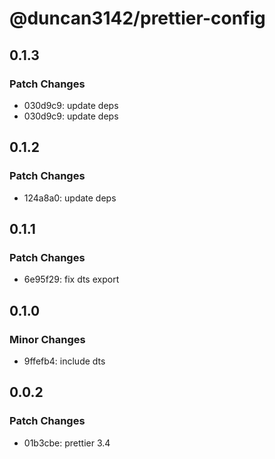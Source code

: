 # @duncan3142/prettier-config

## 0.1.3

### Patch Changes

- 030d9c9: update deps
- 030d9c9: update deps

## 0.1.2

### Patch Changes

- 124a8a0: update deps

## 0.1.1

### Patch Changes

- 6e95f29: fix dts export

## 0.1.0

### Minor Changes

- 9ffefb4: include dts

## 0.0.2

### Patch Changes

- 01b3cbe: prettier 3.4

